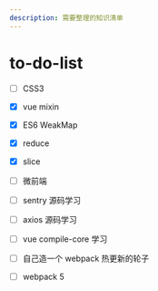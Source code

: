 ```yaml
---
description: 需要整理的知识清单
---
```


# to-do-list

* [ ] CSS3
* [x] vue mixin
* [x] ES6 WeakMap
* [x] reduce
* [x] slice
* [ ] 微前端
* [ ] sentry 源码学习
* [ ] axios 源码学习
* [ ] vue compile-core 学习
* [ ] 自己造一个 webpack  热更新的轮子
* [ ] webpack 5

